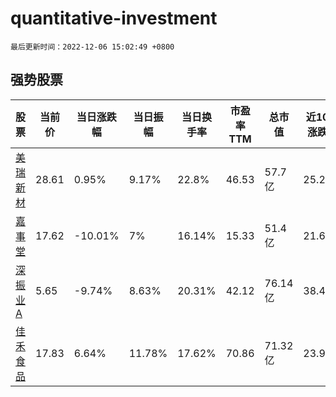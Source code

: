 # quantitative-investment

`最后更新时间：2022-12-06 15:02:49 +0800`

## 强势股票

|股票|当前价|当日涨跌幅|当日振幅|当日换手率|市盈率TTM|总市值|近10日涨跌幅|
|----|----|----|----|----|----|----|----|
|[美瑞新材](https://xueqiu.com/S/SZ300848)|28.61|0.95%|9.17%|22.8%|46.53|57.7亿|25.21%|
|[嘉事堂](https://xueqiu.com/S/SZ002462)|17.62|-10.01%|7%|16.14%|15.33|51.4亿|21.69%|
|[深振业A](https://xueqiu.com/S/SZ000006)|5.65|-9.74%|8.63%|20.31%|42.12|76.14亿|38.48%|
|[佳禾食品](https://xueqiu.com/S/SH605300)|17.83|6.64%|11.78%|17.62%|70.86|71.32亿|23.99%|
